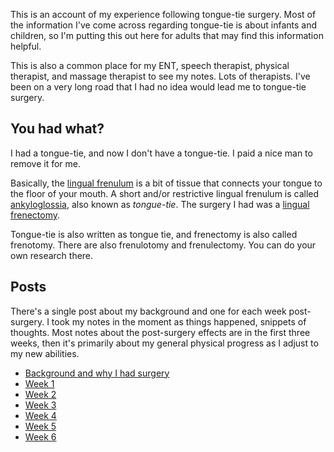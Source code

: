 This is an account of my experience following tongue-tie surgery. Most of the information I've come across regarding tongue-tie is about infants and children, so I'm putting this out here for adults that may find this information helpful.

This is also a common place for my ENT, speech therapist, physical therapist, and massage therapist to see my notes. Lots of therapists. I've been on a very long road that I had no idea would lead me to tongue-tie surgery.

## You had what?

I had a tongue-tie, and now I don't have a tongue-tie. I paid a nice man to remove it for me.

Basically, the [lingual frenulum](https://en.wikipedia.org/wiki/Frenulum_of_tongue) is a bit of tissue that connects your tongue to the floor of your mouth. A short and/or restrictive lingual frenulum is called [ankyloglossia](https://en.wikipedia.org/wiki/Ankyloglossia), also known as _tongue-tie_. The surgery I had was a [lingual frenectomy](https://en.wikipedia.org/wiki/Frenectomy).

Tongue-tie is also written as tongue tie, and frenectomy is also called frenotomy. There are also frenulotomy and frenulectomy. You can do your own research there.

## Posts

There's a single post about my background and one for each week post-surgery. I took my notes in the moment as things happened, snippets of thoughts. Most notes about the post-surgery effects are in the first three weeks, then it's primarily about my general physical progress as I adjust to my new abilities.

* [Background and why I had surgery](/background.md)
* [Week 1](/week-1.md)
* [Week 2](/week-2.md)
* [Week 3](/week-3.md)
* [Week 4](/week-4.md)
* [Week 5](/week-5.md)
* [Week 6](/week-6.md)